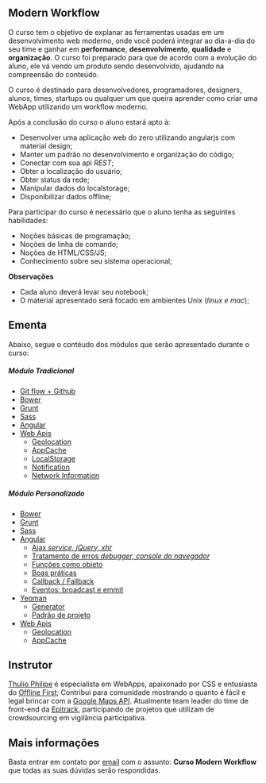 ## Modern Workflow

O curso tem o objetivo de explanar as ferramentas usadas em um desenvolvimento web moderno, onde você poderá integrar ao dia-a-dia do seu time e ganhar em **performance**, **desenvolvimento**, **qualidade** e **organização**. O curso foi preparado para que de acordo com a evolução do aluno, ele vá vendo um produto sendo desenvolvido, ajudando na compreensão do conteúdo.

O curso é destinado para desenvolvedores, programadores, designers, alunos, times, startups ou qualquer um que queira aprender como criar uma WebApp utilizando um workflow moderno.

Após a conclusão do curso o aluno estará apto à: 

- Desenvolver uma aplicação web do zero utilizando angularjs com material design;
- Manter um padrão no desenvolvimento e organização do código;
- Conectar com sua api _REST_;
- Obter a localização do usuário;
- Obter status da rede;
- Manipular dados do localstorage;
- Disponibilizar dados offline;

Para participar do curso é necessário que o aluno tenha as seguintes habilidades:

- Noções básicas de programação;
- Noções de linha de comando;
- Noções de HTML/CSS/JS;
- Conhecimento sobre seu sistema operacional;

**Observações**

- Cada aluno deverá levar seu notebook;
- O material apresentado será focado em ambientes Unix (_linux e mac_);


## Ementa

Abaixo, segue o contéudo dos módulos que serão apresentado durante o curso:

##### Módulo Tradicional

- [Git flow + Github](http://danielkummer.github.io/git-flow-cheatsheet/index.pt_BR.html)
- [Bower](http://bower.io/)
- [Grunt](http://gruntjs.com/)
- [Sass](http://sass-lang.com/)
- [Angular](https://angularjs.org/)
- [Web Apis](https://developer.mozilla.org/en-US/docs/Web/API)
  - [Geolocation](https://developer.mozilla.org/en-US/docs/Web/API/Geolocation)
  - [AppCache](https://developer.mozilla.org/en-US/docs/Web/HTML/Using_the_application_cache)
  - [LocalStorage](https://developer.mozilla.org/en-US/docs/Web/API/Storage/LocalStorage)
  - [Notification](https://developer.mozilla.org/en-US/docs/Web/API/notification)
  - [Network Information](https://developer.mozilla.org/pt-BR/docs/WebAPI/Network_Information)

##### Módulo Personalizado

- [Bower](http://bower.io/)
- [Grunt](http://gruntjs.com/)
- [Sass](http://sass-lang.com/)
- [Angular](https://angularjs.org/)
  - [Ajax _service, jQuery, xhr_]()
  - [Tratamento de erros _debugger, console do navegador_]()
  - [Funções como objeto]()
  - [Boas práticas]()
  - [Callback / Fallback]()
  - [Eventos: broadcast e emmit]()
- [Yeoman](http://yeoman.io/)
  - [Generator](https://github.com/yeoman/generator-angular)
  - [Padrão de projeto]()
- [Web Apis](https://developer.mozilla.org/en-US/docs/Web/API)
  - [Geolocation](https://developer.mozilla.org/en-US/docs/Web/API/Geolocation)
  - [AppCache](https://developer.mozilla.org/en-US/docs/Web/HTML/Using_the_application_cache)


## Instrutor

[Thulio Philipe](http://thulioph.com "meu website") é especialista em WebApps, apaixonado por CSS e entusiasta do [Offline First](http://offlinefirst.org/ "Offline first org"); Contribui para comunidade mostrando o quanto é fácil e legal brincar com a [Google Maps API](https://speakerdeck.com/thulioph "Apresentações sobre Google Maps API"). Atualmente team leader do time de front-end da [Epitrack](http://www.epitrack.com.br/ "Epitrack"), participando de projetos que utilizam de crowdsourcing em vigilância participativa.


## Mais informações

Basta entrar em contato por [email](mailto:thulioph@gmail.com "thulioph@gmail.com") com o assunto: **Curso Modern Workflow** que todas as suas dúvidas serão respondidas.

